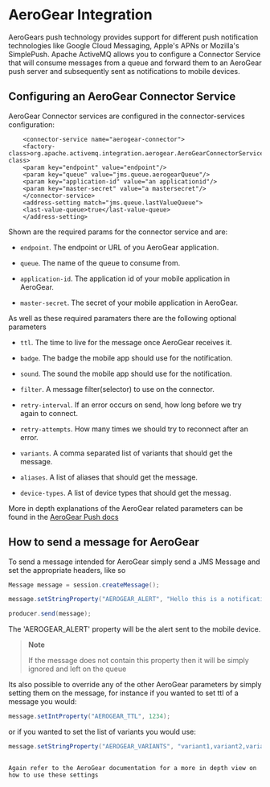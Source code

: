 # AeroGear Integration

AeroGears push technology provides support for different push
notification technologies like Google Cloud Messaging, Apple's APNs or
Mozilla's SimplePush. Apache ActiveMQ allows you to configure a Connector
Service that will consume messages from a queue and forward them to an
AeroGear push server and subsequently sent as notifications to mobile
devices.

## Configuring an AeroGear Connector Service

AeroGear Connector services are configured in the connector-services
configuration:

        <connector-service name="aerogear-connector">
        <factory-class>org.apache.activemq.integration.aerogear.AeroGearConnectorServiceFactory</factory-class>
        <param key="endpoint" value="endpoint"/>
        <param key="queue" value="jms.queue.aerogearQueue"/>
        <param key="application-id" value="an applicationid"/>
        <param key="master-secret" value="a mastersecret"/>
        </connector-service>
        <address-setting match="jms.queue.lastValueQueue">
        <last-value-queue>true</last-value-queue>
        </address-setting>


Shown are the required params for the connector service and are:

-   `endpoint`. The endpoint or URL of you AeroGear application.

-   `queue`. The name of the queue to consume from.

-   `application-id`. The application id of your mobile application in
    AeroGear.

-   `master-secret`. The secret of your mobile application in AeroGear.

As well as these required paramaters there are the following optional
parameters

-   `ttl`. The time to live for the message once AeroGear receives it.

-   `badge`. The badge the mobile app should use for the notification.

-   `sound`. The sound the mobile app should use for the notification.

-   `filter`. A message filter(selector) to use on the connector.

-   `retry-interval`. If an error occurs on send, how long before we try
    again to connect.

-   `retry-attempts`. How many times we should try to reconnect after an
    error.

-   `variants`. A comma separated list of variants that should get the
    message.

-   `aliases`. A list of aliases that should get the message.

-   `device-types`. A list of device types that should get the messag.

More in depth explanations of the AeroGear related parameters can be
found in the [AeroGear Push docs](http://aerogear.org/push/)

## How to send a message for AeroGear

To send a message intended for AeroGear simply send a JMS Message and
set the appropriate headers, like so

``` java
Message message = session.createMessage();

message.setStringProperty("AEROGEAR_ALERT", "Hello this is a notification from ActiveMQ");

producer.send(message);
```


The 'AEROGEAR_ALERT' property will be the alert sent to the mobile
device.

> **Note**
>
> If the message does not contain this property then it will be simply
> ignored and left on the queue

Its also possible to override any of the other AeroGear parameters by
simply setting them on the message, for instance if you wanted to set
ttl of a message you would:

``` java
message.setIntProperty("AEROGEAR_TTL", 1234);
```


or if you wanted to set the list of variants you would use:

``` java
message.setStringProperty("AEROGEAR_VARIANTS", "variant1,variant2,variant3");
```
```

Again refer to the AeroGear documentation for a more in depth view on
how to use these settings
